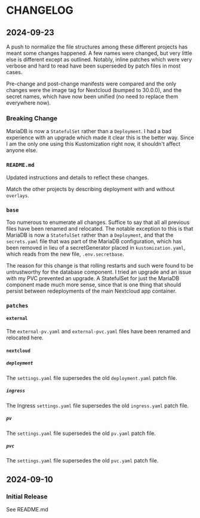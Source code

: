 # CHANGELOG

## 2024-09-23

A push to normalize the file structures among these different projects has meant
some changes happened. A few names were changed, but very little else is different
except as outlined. Notably, inline patches which were very verbose and hard to
read have been superseded by patch files in most cases.

Pre-change and post-change manifests were compared and the only changes were the
image tag for Nextcloud (bumped to 30.0.0), and the secret names, which have now
been unified (no need to replace them everywhere now).

### Breaking Change

MariaDB is now a `StatefulSet` rather than a `Deployment`. I had a bad experience
with an upgrade which made it clear this is the better way. Since I am the only
one using this Kustomization right now, it shouldn't affect anyone else.

### `README.md` 

Updated instructions and details to reflect these changes.

Match the other projects by describing deployment with and without `overlays`.

### `base`

Too numerous to enumerate all changes. Suffice to say that all all previous files
have been renamed and relocated. The notable exception to this is that MariaDB is
now a `StatefulSet` rather than a `Deployment`, and that the `secrets.yaml`
file that was part of the MariaDB configuration, which has been removed in lieu
of a  secretGenerator placed in `kustomization.yaml`, which reads from the new
file, `.env.secretbase`.

The reason for this change is that rolling restarts and such were found to be
untrustworthy for the database component. I tried an upgrade and an issue with
my PVC prevented an upgrade. A StatefulSet for just the MariaDB component made
much more sense, since that is one thing that should persist between redeployments
of the main Nextcloud app container.

### `patches`

#### `external`

The `external-pv.yaml` and `external-pvc.yaml` files have been renamed and
relocated here.

#### `nextcloud`

##### `deployment`

The `settings.yaml` file supersedes the old `deployment.yaml` patch file.

##### `ingress`

The Ingress `settings.yaml` file supersedes the old `ingress.yaml` patch file.

##### `pv`

The `settings.yaml` file supersedes the old `pv.yaml` patch file.

##### `pvc`

The `settings.yaml` file supersedes the old `pvc.yaml` patch file.

## 2024-09-10

### Initial Release

See README.md
